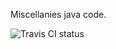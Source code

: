 Miscellanies java code.

![Travis CI status](https://travis-ci.org/vpetruchok/java-misc.svg?branch=master "Travis CI status")
